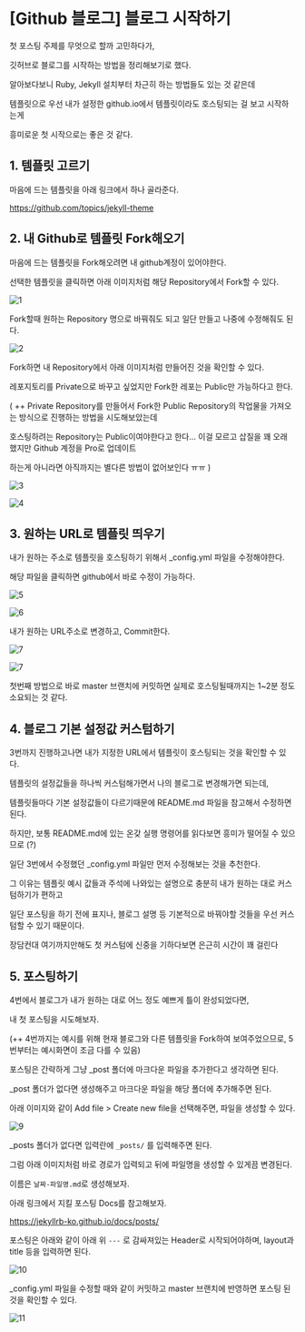 # [Github 블로그] 블로그 시작하기 



첫 포스팅 주제를 무엇으로 할까 고민하다가, 

깃허브로 블로그를 시작하는 방법을 정리해보기로 했다. 

알아보다보니 Ruby, Jekyll 설치부터 차근히 하는 방법들도 있는 것 같은데 

템플릿으로 우선 내가 설정한 github.io에서 템플릿이라도 호스팅되는 걸 보고 시작하는게 

흥미로운 첫 시작으로는 좋은 것 같다. 



## 1. 템플릿 고르기

마음에 드는 템플릿을 아래 링크에서 하나 골라준다. 

https://github.com/topics/jekyll-theme



## 2. 내 Github로 템플릿 Fork해오기 

마음에 드는 템플릿을 Fork해오려면 내 github계정이 있어야한다. 

선택한 템플릿을 클릭하면 아래 이미지처럼 해당 Repository에서 Fork할 수 있다.  

![1](/Users/yujinlee/github/github.io/img/in-post/post-how-to-start-github-blog/1.png)



Fork할때 원하는 Repository 명으로 바꿔줘도 되고 일단 만들고 나중에 수정해줘도 된다. 

![2](/Users/yujinlee/github/github.io/img/in-post/post-how-to-start-github-blog/2.png)



Fork하면 내 Repository에서 아래 이미지처럼 만들어진 것을 확인할 수 있다. 

레포지토리를 Private으로 바꾸고 싶었지만 Fork한 레포는 Public만 가능하다고 한다. 



( ++ Private Repository를 만들어서 Fork한 Public Repository의 작업물을 가져오는 방식으로 진행하는 방법을 시도해보았는데

호스팅하려는 Repository는 Public이여야한다고 한다... 이걸 모르고 삽질을 꽤 오래 했지만 Github 계정을 Pro로 업데이트 

하는게 아니라면 아직까지는 별다른 방법이 없어보인다 ㅠㅠ )

![3](/Users/yujinlee/github/github.io/img/in-post/post-how-to-start-github-blog/3.png)

![4](/Users/yujinlee/github/github.io/img/in-post/post-how-to-start-github-blog/4.png)



## 3. 원하는 URL로 템플릿 띄우기 

내가 원하는 주소로 템플릿을 호스팅하기 위해서 _config.yml 파일을 수정해야한다. 

해당 파일을 클릭하면 github에서 바로 수정이 가능하다.

![5](/Users/yujinlee/github/github.io/img/in-post/post-how-to-start-github-blog/5.png)

![6](/Users/yujinlee/github/github.io/img/in-post/post-how-to-start-github-blog/6.png)



내가 원하는 URL주소로 변경하고, Commit한다. 

![7](/Users/yujinlee/github/github.io/img/in-post/post-how-to-start-github-blog/7.png)

![7](/Users/yujinlee/github/github.io/img/in-post/post-how-to-start-github-blog/8.png)



첫번째 방법으로 바로 master 브랜치에 커밋하면 실제로 호스팅될때까지는 1~2분 정도 소요되는 것 같다. 



## 4. 블로그 기본 설정값 커스텀하기

3번까지 진행하고나면 내가 지정한 URL에서 템플릿이 호스팅되는 것을 확인할 수 있다. 

템플릿의 설정값들을 하나씩 커스텀해가면서 나의 블로그로 변경해가면 되는데,

템플릿들마다 기본 설정값들이 다르기때문에 README.md 파일을 참고해서 수정하면 된다. 



하지만, 보통 README.md에 있는 온갖 실행 명령어를 읽다보면 흥미가 떨어질 수 있으므로 (?)

일단 3번에서 수정했던 _config.yml 파일만 먼저 수정해보는 것을 추천한다. 



그 이유는 템플릿 예시 값들과 주석에 나와있는 설명으로 충분히 내가 원하는 대로 커스텀하기가 편하고

일단 포스팅을 하기 전에 표지나, 블로그 설명 등 기본적으로 바꿔야할 것들을 우선 커스텀할 수 있기 때문이다. 

장담컨대 여기까지만해도 첫 커스텀에 신중을 기하다보면 은근히 시간이 꽤 걸린다 



## 5. 포스팅하기

4번에서 블로그가 내가 원하는 대로 어느 정도 예쁘게 틀이 완성되었다면, 

내 첫 포스팅을 시도해보자. 

(++ 4번까지는 예시를 위해 현재 블로그와 다른 템플릿을 Fork하여 보여주었으므로, 5번부터는 예시화면이 조금 다를 수 있음)



포스팅은 간략하게 그냥 _post 폴더에 마크다운 파일을 추가한다고 생각하면 된다. 

_post 폴더가 없다면 생성해주고 마크다운 파일을 해당 폴더에 추가해주면 된다. 



 아래 이미지와 같이 Add file > Create new file을 선택해주면, 파일을 생성할 수 있다.

![9](/Users/yujinlee/github/github.io/img/in-post/post-how-to-start-github-blog/9.png)



_posts 폴더가 없다면 입력란에 `_posts/` 를 입력해주면 된다. 

그럼 아래 이미지처럼 바로 경로가 입력되고 뒤에 파일명을 생성할 수 있게끔 변경된다.

이름은 `날짜-파일명.md`로 생성해보자.



아래 링크에서 지킬 포스팅 Docs를 참고해보자. 

https://jekyllrb-ko.github.io/docs/posts/

포스팅은 아래와 같이 아래 위 `---` 로 감싸져있는 Header로 시작되어야하며, layout과 title 등을 입력하면 된다. 

![10](/Users/yujinlee/github/github.io/img/in-post/post-how-to-start-github-blog/10.png)



_config.yml 파일을 수정할 때와 같이 커밋하고 master 브랜치에 반영하면 포스팅 된 것을 확인할 수 있다. 

![11](/Users/yujinlee/github/github.io/img/in-post/post-how-to-start-github-blog/11.png)

